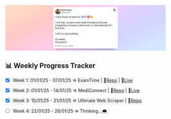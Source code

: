 ![Header Tweet](./header_tweet.png)

## 📊 Weekly Progress Tracker

- [x] Week 1: 01/01/25 - 07/01/25 => ExamTime | 📄[Repo](https://github.com/ayush-that/Exam-Time) | 📄[Live](https://examtime.vercel.app/)
- [x] Week 2: 01/01/25 - 14/01/25 => MediConnect | 📄[Repo](https://github.com/ayush-that/Nosu-AI-Hackathon) | 📄[Live](https://mediconnect-rho.vercel.app/)
- [x] Week 3: 15/01/25 - 21/01/25 => Ultimate Web Scraper | 📄[Repo](https://github.com/ayush-that/scraper-collection)
- [ ] Week 4: 22/01/25 - 28/01/25 => Thinking...🌨️

